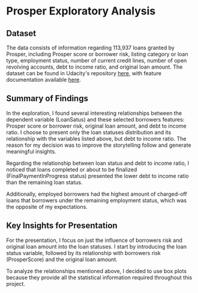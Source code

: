 # Prosper Exploratory Analysis


## Dataset

The data consists of information regarding 113,937 loans granted by Prosper, including Prosper score or borrower risk, listing category or loan type, employment status, number of current credit lines, number of open revolving accounts, debt to income ratio, and original loan amount. The dataset can be found in Udacity's 
repository [here](https://s3.amazonaws.com/udacity-hosted-downloads/ud651/prosperLoanData.csv),
with feature documentation available [here](https://docs.google.com/document/d/e/2PACX-1vQmkX4iOT6Rcrin42vslquX2_wQCjIa_hbwD0xmxrERPSOJYDtpNc_3wwK_p9_KpOsfA6QVyEHdxxq7/pub?embedded=True).




## Summary of Findings

In the exploration, I found several interesting relationships between the dependent variable (LoanSatus) and these selected borrowers features: Prosper score or borrower risk, original loan amount, and debt to income ratio. I choose to present only the loan statuses distribution and its relationship with the variables listed above, but debt to income ratio. The reason for my decision was to improve the storytelling follow and generate meaningful insights.

Regarding the relationship between loan status and debt to income ratio,  I noticed that loans completed or about to be finalized (FinalPaymentInProgress status) presented the lower debt to income ratio than the remaining loan status.

Additionally, employed borrowers had the highest amount of charged-off loans that borrowers under the remaining employment status, which was the opposite of my expectations. 


## Key Insights for Presentation

For the presentation, I focus on just the influence of borrowers risk and original loan amount into the loan statuses. I start by introducing the loan status variable, followed by its relationship with borrowers risk (ProsperScore) and the original loan amount. 

To analyze the relationships mentioned above, I decided to use box plots because they provide all the statistical information required throughout this project.
